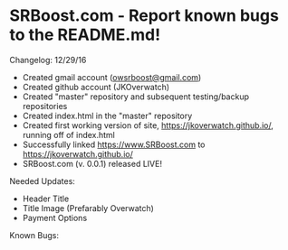# SRBoost.com - Report known bugs to the README.md!
Changelog:
12/29/16
+ Created gmail account (owsrboost@gmail.com)
+ Created github account (JKOverwatch)
+ Created "master" repository and subsequent testing/backup repositories
+ Created index.html in the "master" repository
+ Created first working version of site, https://jkoverwatch.github.io/, running off of index.html
+ Successfully linked https://www.SRBoost.com to https://jkoverwatch.github.io/
+ SRBoost.com (v. 0.0.1) released LIVE!


Needed Updates:
- Header Title
- Title Image (Prefarably Overwatch)
- Payment Options

Known Bugs:
